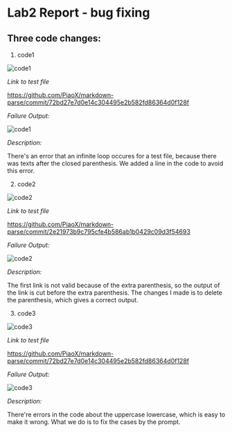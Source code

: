 # Lab2 Report - bug fixing

## Three code changes:
1. code1

![code1](https://user-images.githubusercontent.com/97651152/151650232-53f937e6-31e6-4d10-97e1-7392eb353312.png)

*Link to test file*

https://github.com/PiaoX/markdown-parse/commit/72bd27e7d0e14c304495e2b582fd86364d0f128f

*Failure Output:*

![code1](https://user-images.githubusercontent.com/97651152/151650371-5e8e43c7-cc85-42ac-8ff8-6744f75d83f8.png)

*Description:*

There's an error that an infinite loop occures for a test file, because there was texts after the closed parenthesis. We added a line in the code to avoid this error.

2. code2

![code2](https://user-images.githubusercontent.com/97651152/151647934-71a3b073-61b7-4d6f-8641-dcf10ab00de3.png)

*Link to test file*

https://github.com/PiaoX/markdown-parse/commit/2e21973b9c795cfe4b586ab1b0429c09d3f54693

*Failure Output:*

![code2](https://user-images.githubusercontent.com/97651152/151647822-413ddf78-d51e-434e-a277-17aaf281124f.png)

*Description:*

The first link is not valid because of the extra parenthesis, so the output of the link is cut before the extra parenthesis. The changes I made is to delete the parenthesis, which gives a correct output.


3. code3

![code3](https://user-images.githubusercontent.com/97651152/151647702-e584cf20-ceb8-4edd-828d-53c7a88d779e.png)

*Link to test file*

https://github.com/PiaoX/markdown-parse/commit/72bd27e7d0e14c304495e2b582fd86364d0f128f

*Failure Output:*

![code3](https://user-images.githubusercontent.com/97651152/151650833-18687817-1a41-4e0e-bed8-d759b86c1861.png)


*Description:*

There're errors in the code about the uppercase lowercase, which is easy to make it wrong. What we do is to fix the cases by the prompt.
